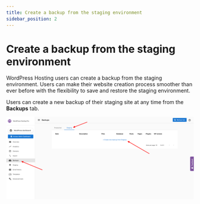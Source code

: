 ```yaml
---
title: Create a backup from the staging environment
sidebar_position: 2
---
```


# Create a backup from the staging environment

WordPress Hosting users can create a backup from the staging environment. Users can make their website creation process smoother than ever before with the flexibility to save and restore the staging environment.

Users can create a new backup of their staging site at any time from the **Backups** tab.

![WordPress Hosting backups tab interface](./img/vendasta-products/website-backups/create-backup-staging.png)
